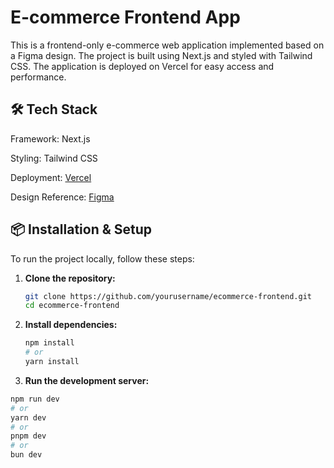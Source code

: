 # E-commerce Frontend App
This is a frontend-only e-commerce web application implemented based on a Figma design. The project is built using Next.js and styled with Tailwind CSS. The application is deployed on Vercel for easy access and performance.
## 🛠 Tech Stack

Framework: Next.js

Styling: Tailwind CSS

Deployment: [Vercel](https://ecommerce-bzge0l8zn-mihret-desalegns-projects.vercel.app/)

Design Reference: [Figma](https://www.figma.com/design/OnAb2GF4J5TjXOy6JemwyT/Full-E-Commerce-Website-UI-UX-Design-(Community)?node-id=205-4904&t=RzaKjMOKKqIIoj3A-0)

## 📦 Installation & Setup
To run the project locally, follow these steps:
1. **Clone the repository:**
   ```bash
   git clone https://github.com/yourusername/ecommerce-frontend.git
   cd ecommerce-frontend
   ```
2. **Install dependencies:**
   ```bash
   npm install
   # or
   yarn install
   ```
3. **Run the development server:**

```bash
npm run dev
# or
yarn dev
# or
pnpm dev
# or
bun dev
```


